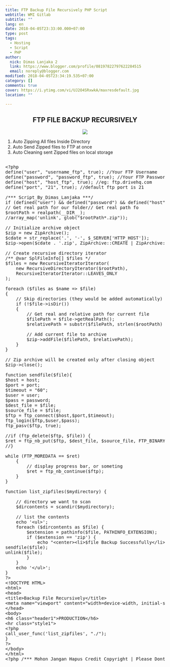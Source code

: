 ```yaml
---
title: FTP Backup File Recursively PHP Script
webtitle: WMI Gitlab
subtitle: ""
lang: en
date: 2018-04-05T23:33:00.000+07:00
type: post
tags:
  - Hosting
  - Script
  - PHP
author:
  nick: Dimas Lanjaka 2
  link: https://www.blogger.com/profile/08197822797622284515
  email: noreply@blogger.com
modified: 2018-04-05T23:34:19.535+07:00
category: []
comments: true
cover: https://i.ytimg.com/vi/UJ2O4SRxwkA/maxresdefault.jpg
location: ""

---
```


<center><h2>FTP FILE BACKUP RECURSIVELY</h2><div><img src="https://i.ytimg.com/vi/UJ2O4SRxwkA/maxresdefault.jpg"></div></center> <ol><li>Auto Zipping All files Inside Directory</li><li>Auto Send Zipped files to FTP at once</li><li>Auto Cleaning sent Zipped files on local storage</li></ol><pre rel="copyright script"><br>&lt;?php<br>define("user", "username_ftp", true); //Your FTP Username<br>define("password", "password_ftp", true); //Your FTP Password<br>define("host", "host_ftp", true); //eg: ftp.drivehq.com<br>define("port", "21", true); //default ftp port is 21<br><br>/*** Script_By_Dimas_Lanjaka ***/<br>if (defined("user") &amp;&amp; defined("password") &amp;&amp; defined("host")){<br>// Get real path for our folder// Get real path fo <br>$rootPath = realpath(__DIR__);<br>//array_map('unlink', glob("$rootPath*.zip"));<br><br>// Initialize archive object<br>$zip = new ZipArchive();<br>$cdate = str_replace('.', '-', $_SERVER['HTTP_HOST']);<br>$zip-&gt;open($cdate . '.zip', ZipArchive::CREATE | ZipArchive::OVERWRITE);<br><br>// Create recursive directory iterator<br>/** @var SplFileInfo[] $files */<br>$files = new RecursiveIteratorIterator(<br>    new RecursiveDirectoryIterator($rootPath),<br>    RecursiveIteratorIterator::LEAVES_ONLY<br>);<br><br>foreach ($files as $name =&gt; $file)<br>{<br>    // Skip directories (they would be added automatically)<br>    if (!$file-&gt;isDir())<br>    {<br>        // Get real and relative path for current file<br>        $filePath = $file-&gt;getRealPath();<br>        $relativePath = substr($filePath, strlen($rootPath) + 1);<br><br>        // Add current file to archive<br>        $zip-&gt;addFile($filePath, $relativePath);<br>    }<br>}<br><br>// Zip archive will be created only after closing object<br>$zip-&gt;close();<br><br>function sendfile($file){<br>$host = host;<br>$port = port;<br>$timeout = "60";<br>$user = user;<br>$pass = password;<br>$dest_file = $file;<br>$source_file = $file;<br>$ftp = ftp_connect($host,$port,$timeout);<br>ftp_login($ftp,$user,$pass);<br>ftp_pasv($ftp, true);<br><br>//if (ftp_delete($ftp, $file)) {<br>$ret = ftp_nb_put($ftp, $dest_file, $source_file, FTP_BINARY, FTP_AUTORESUME);<br>//}<br><br>while (FTP_MOREDATA == $ret)<br>    {<br>        // display progress bar, or someting<br>        $ret = ftp_nb_continue($ftp);<br>    }<br>}<br><br>function list_zipfiles($mydirectory) {<br><br>    // directory we want to scan<br>    $dircontents = scandir($mydirectory);<br><br>    // list the contents<br>    echo '&lt;ul&gt;';<br>    foreach ($dircontents as $file) {<br>        $extension = pathinfo($file, PATHINFO_EXTENSION);<br>        if ($extension == 'zip') {<br>            echo "&lt;center&gt;&lt;li&gt;$file Backup Successfully&lt;/li&gt;&lt;/center&gt;";<br>sendfile($file);<br>unlink($file);<br>        }<br>    }<br>    echo '&lt;/ul&gt;';<br>}<br>?&gt;<br>&lt;!DOCTYPE HTML&gt;<br>&lt;html&gt;<br>&lt;head&gt;<br>&lt;title&gt;Backup File Recursively&lt;/title&gt;<br>&lt;meta name="viewport" content="width=device-width, initial-scale=1.0"&gt;<br>&lt;/head&gt;<br>&lt;body&gt;<br>&lt;h6 class="header1"&gt;PRODUCTION&lt;/h6&gt;<br>&lt;hr class="style1"&gt;<br>&lt;?php<br>call_user_func('list_zipfiles', "./");<br>}<br>?&gt;<br>&lt;/body&gt;<br>&lt;/html&gt;<br>&lt;?php /*** Mohon Jangan Hapus Credit Copyright | Please Dont Remove Copyright Credits ***/ ?&gt;<br></pre>